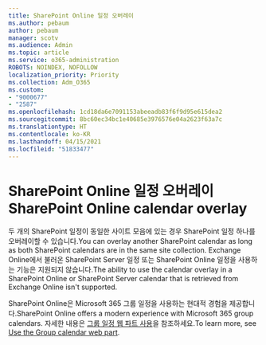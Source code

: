 ```yaml
---
title: SharePoint Online 일정 오버레이
ms.author: pebaum
author: pebaum
manager: scotv
ms.audience: Admin
ms.topic: article
ms.service: o365-administration
ROBOTS: NOINDEX, NOFOLLOW
localization_priority: Priority
ms.collection: Adm_O365
ms.custom:
- "9000677"
- "2587"
ms.openlocfilehash: 1cd18da6e7091153abeeadb83f6f9d95e615dea2
ms.sourcegitcommit: 8bc60ec34bc1e40685e3976576e04a2623f63a7c
ms.translationtype: HT
ms.contentlocale: ko-KR
ms.lasthandoff: 04/15/2021
ms.locfileid: "51833477"
---
```

# <a name="sharepoint-online-calendar-overlay"></a><span data-ttu-id="814df-102">SharePoint Online 일정 오버레이</span><span class="sxs-lookup"><span data-stu-id="814df-102">SharePoint Online calendar overlay</span></span>

<span data-ttu-id="814df-103">두 개의 SharePoint 일정이 동일한 사이트 모음에 있는 경우 SharePoint 일정 하나를 오버레이할 수 있습니다.</span><span class="sxs-lookup"><span data-stu-id="814df-103">You can overlay another SharePoint calendar as long as both SharePoint calendars are in the same site collection.</span></span> <span data-ttu-id="814df-104">Exchange Online에서 불러온 SharePoint Server 일정 또는 SharePoint Online 일정을 사용하는 기능은 지원되지 않습니다.</span><span class="sxs-lookup"><span data-stu-id="814df-104">The ability to use the calendar overlay in a SharePoint Online or SharePoint Server calendar that is retrieved from Exchange Online isn't supported.</span></span>

<span data-ttu-id="814df-105">SharePoint Online은 Microsoft 365 그룹 일정을 사용하는 현대적 경험을 제공합니다.</span><span class="sxs-lookup"><span data-stu-id="814df-105">SharePoint Online offers a modern experience with Microsoft 365 group calendars.</span></span> <span data-ttu-id="814df-106">자세한 내용은 [그룹 일정 웹 파트 사용](https://support.microsoft.com/ko-KR/office/use-the-group-calendar-web-part-eaf3c04d-5699-48cb-8b5e-3caa887d51ce)을 참조하세요.</span><span class="sxs-lookup"><span data-stu-id="814df-106">To learn more, see [Use the Group calendar web part](https://support.microsoft.com/ko-KR/office/use-the-group-calendar-web-part-eaf3c04d-5699-48cb-8b5e-3caa887d51ce).</span></span>
